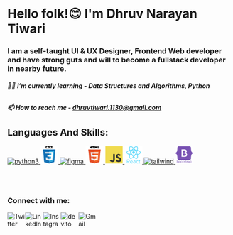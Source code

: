 <h1 align="left">Hello folk!😊 I'm Dhruv Narayan Tiwari</h1>
<h3 align="left">I am a self-taught UI & UX Designer, Frontend Web developer and have strong guts and will to become a fullstack developer in nearby future.</h3>

<h5 align="left">
<b>🏄‍♂️ I’m currently learning</b> - Data Structures and Algorithms, Python

<br>
<br>

<b>📫 How to reach me</b> - dhruvtiwari.1130@gmail.com
</h5>

## Languages And Skills:

<p align="left"> 
<a href="https://www.python.org/download/releases/3.0/" target="_blank"> <img alt="python3" width="40" height="40" src="https://img.icons8.com/color/48/000000/python.png"/> </a> <a href="https://www.w3schools.com/css/" target="_blank"> <img src="https://raw.githubusercontent.com/devicons/devicon/master/icons/css3/css3-original-wordmark.svg" alt="css3" width="40" height="40"/> </a> <a href="https://www.figma.com/" target="_blank"> <img src="https://www.vectorlogo.zone/logos/figma/figma-icon.svg" alt="figma" width="40" height="40"/> </a> <a href="https://www.w3.org/html/" target="_blank"> <img src="https://raw.githubusercontent.com/devicons/devicon/master/icons/html5/html5-original-wordmark.svg" alt="html5" width="40" height="40"/> </a> <a href="https://developer.mozilla.org/en-US/docs/Web/JavaScript" target="_blank"> <img src="https://raw.githubusercontent.com/devicons/devicon/master/icons/javascript/javascript-original.svg" alt="javascript" width="40" height="40"/> </a> <a href="https://reactjs.org/" target="_blank"> <img src="https://raw.githubusercontent.com/devicons/devicon/master/icons/react/react-original-wordmark.svg" alt="react" width="40" height="40"/> </a> <a href="https://tailwindcss.com/" target="_blank"> <img src="https://www.vectorlogo.zone/logos/tailwindcss/tailwindcss-icon.svg" alt="tailwind" width="40" height="40"/> </a> <a href="https://getbootstrap.com" target="_blank"> <img src="https://raw.githubusercontent.com/devicons/devicon/master/icons/bootstrap/bootstrap-plain-wordmark.svg" alt="bootstrap" width="40" height="40"/> </a> 
</p>

<br/>


<br />

### Connect with me:

[<img align="left" alt=" Twitter" width="40" height="40" src="https://cdn.jsdelivr.net/npm/simple-icons@v3/icons/twitter.svg" />](https://twitter.com/dhruv_is_here)

[<img align="left" alt="LinkedIn" width="40" height="40" src="https://cdn.jsdelivr.net/npm/simple-icons@v3/icons/linkedin.svg" />](https://www.linkedin.com/in/dhruv-narayan-tiwari/)

[<img align="left" alt="Instagram" width="40" height="40" src="https://cdn.jsdelivr.net/npm/simple-icons@v3/icons/instagram.svg" />](https://www.instagram.com/dhruv_the_el_pee_da/)

[<img align="left" alt="dev.to" width="40" height="40" src="https://cdn3.iconfinder.com/data/icons/logos-and-brands-adobe/512/84_Dev-512.png" />](https://dev.to/debugdhruv)

[<img align="left" alt="Gmail" width="40" height="40" src="https://cdn.jsdelivr.net/npm/simple-icons@3.13.0/icons/gmail.svg" />](mailto:dhruvtiwari.1130@gmail.com)

<br />  
<br />
